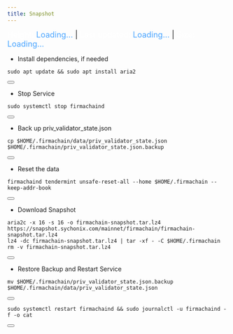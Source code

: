 ```yaml
---
title: Snapshot
---
```


<!-- Note: Change nodename, Binary, and $HOME/.binary -->

<style>
  .snapshot-info {
    font-size: 18px;
    margin-bottom: 15px;
  }
  .snapshot-info .label {
    color: #ffffff;
  }
  .snapshot-info .value {
    color: #4da6ff;
  }
</style>


<script>
  async function fetchSnapshotInfo() {
    try {
      const response = await fetch('https://snapshot.sychonix.com/mainnet/firmachain/log.json');
      const data = await response.json();
      const snapshotInfo = data.snapshot_info;

      document.getElementById('height').textContent = snapshotInfo.block_height;
      document.getElementById('size').textContent = snapshotInfo.size;

      const createdAt = new Date(snapshotInfo.created_at);
      const now = new Date();
      const timeDiffMs = now - createdAt;

      // Konversi selisih waktu ke jam dan menit
      const minutesAgo = Math.floor(timeDiffMs / (1000 * 60));
      const hours = Math.floor(minutesAgo / 60);
      const minutes = minutesAgo % 60;

      if (hours > 0) {
        document.getElementById('last-updated').textContent = `${hours} hours ${minutes} minutes ago`;
      } else {
        document.getElementById('last-updated').textContent = `${minutes} minutes ago`;
      }
    } catch (error) {
      console.error('Error fetching snapshot info:', error);
    }
  }

  fetchSnapshotInfo();
</script>

<div class="snapshot-info">
  <span class="label">Height:</span> <span class="value" id="height">Loading...</span> |
  <span class="label">Last updated:</span> <span class="value" id="last-updated">Loading...</span> |
  <span class="label">Size:</span> <span class="value" id="size">Loading...</span>
</div>


- Install dependencies, if needed

<div class="code-block-wrapper">
  <pre><code>sudo apt update && sudo apt install aria2</code></pre>
  <button class="copy-btn"><i class="fas fa-copy"></i></button>
</div>

- Stop Service

<div class="code-block-wrapper">
  <pre><code>sudo systemctl stop firmachaind</code></pre>
  <button class="copy-btn"><i class="fas fa-copy"></i></button>
</div>

- Back up priv_validator_state.json

<div class="code-block-wrapper">
  <pre><code>cp $HOME/.firmachain/data/priv_validator_state.json $HOME/.firmachain/priv_validator_state.json.backup</code></pre>
  <button class="copy-btn"><i class="fas fa-copy"></i></button>
</div>

- Reset the data

<div class="code-block-wrapper">
  <pre><code>firmachaind tendermint unsafe-reset-all --home $HOME/.firmachain --keep-addr-book</code></pre>
  <button class="copy-btn"><i class="fas fa-copy"></i></button>
</div>

- Download Snapshot

<div class="code-block-wrapper">
  <pre><code>aria2c -x 16 -s 16 -o firmachain-snapshot.tar.lz4 https://snapshot.sychonix.com/mainnet/firmachain/firmachain-snapshot.tar.lz4
lz4 -dc firmachain-snapshot.tar.lz4 | tar -xf - -C $HOME/.firmachain
rm -v firmachain-snapshot.tar.lz4</code></pre>
  <button class="copy-btn"><i class="fas fa-copy"></i></button>
</div>

- Restore Backup and Restart Service

<div class="code-block-wrapper">
  <pre><code>mv $HOME/.firmachain/priv_validator_state.json.backup $HOME/.firmachain/data/priv_validator_state.json</code></pre>
  <button class="copy-btn"><i class="fas fa-copy"></i></button>
</div>



<div class="code-block-wrapper">
  <pre><code>sudo systemctl restart firmachaind && sudo journalctl -u firmachaind -f -o cat</code></pre>
  <button class="copy-btn"><i class="fas fa-copy"></i></button>
</div>
